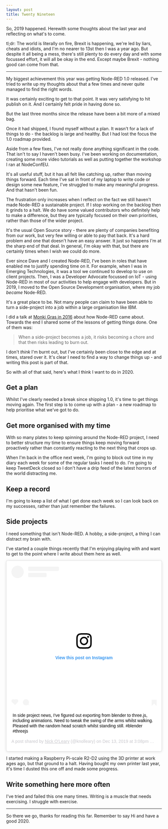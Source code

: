 ```yaml
---
layout: post
title: Twenty Nineteen
---
```


So, 2019 happened. Herewith some thoughts about the last year and reflecting on
what's to come.

tl;dr: The world is literally on fire, Brexit is happening, we're led by liars,
cheats and idiots, and I'm no nearer to 13st then I was a year ago. But despite
it all being a mess, there's still plenty to do every day and with some focussed effort,
it will all be okay in the end. Except maybe Brexit - nothing good can come from that.

---

My biggest achievement this year was getting Node-RED 1.0 released. I've tried
to write up my thoughts about that a few times and never quite managed to find
the right words.

It was certainly exciting to get to that point. It was very satisfying to hit
publish on it. And I certainly felt pride in having done so.

But the last three months since the release have been a bit more of a mixed bag.

Once it had shipped, I found myself without a plan. It wasn't for a lack of things
to do - the backlog is large and healthy. But I had lost the focus the 1.0 roadmap
provided.

Aside from a few fixes, I've not really done anything significant in the code. That
isn't to say I haven't been busy. I've been working on documentation, creating
some more video tutorials as well as putting together the workshop I ran at NodeConfEU.

It's all useful stuff, but it has all felt like catching up, rather than moving
things forward. Each time I've sat in front of my laptop to write code or design
some new feature, I've struggled to make any meaningful progress. And that hasn't
been fun.

The frustration only increases when I reflect on the fact we still haven't made
Node-RED a sustainable project. If I stop working on the backlog then it grinds
to a halt. We do have some valued contributors who definitely help to make a
difference, but they are typically focused on their own priorities, rather than
those of the wider project.

It's the usual Open Source story - there are plenty of companies benefiting
from our work, but very few willing or able to pay that back. It's a
hard problem and one that doesn't have an easy answer. It just so happens I'm at
the sharp end of that deal. In general, I'm okay with that, but there are certainly
times when I wish we could do more.

Ever since Dave and I created Node-RED, I've been in roles that have enabled me
to justify spending time on it. For example, when I was in Emerging Technologies,
it was a tool we continued to develop to use on client projects. Then, I was a
Developer Advocate focussed on IoT - using Node-RED in most of our activities to
help engage with developers. But in 2019, I moved to the Open Source Development
organisation, where my job *became* Node-RED.

It's a great place to be. Not many people can claim to have been able to turn
a side-project into a job within a large organisation like IBM.

I did a talk at [Monki Gras in 2016](https://www.youtube.com/watch?v=Bbg1017amZs) about
how Node-RED came about. Towards the end I shared some of the lessons of getting
things done. One of them was:

> When a side-project becomes a job, it risks becoming a chore and that then risks
 leading to burn out.

I don't *think* I'm burnt out, but I've certainly been close to the edge and at
times, stared over it. It's clear I need to find a way to change things up - and
writing this post is part of that.

So with all of that said, here's what I think I want to do in 2020.

## Get a plan

Whilst I've clearly needed a break since shipping 1.0, it's time to get things
moving again. The first step is to come up with a plan - a new roadmap to help
prioritise what we've got to do.

## Get more organised with my time

With so many plates to keep spinning around the Node-RED project, I need to
better structure my time to ensure things keep moving forward proactively rather
than constantly reacting to the next thing that crops up.

When I'm back in the office next week, I'm going to block out time in my diary
each week for some of the regular tasks I need to do. I'm going to keep TweetDeck
closed  so I don't have a drip feed of the latest horrors of the world distracting me.

## Keep a record

I'm going to keep a list of what I get done each week so I can look back on my
successes, rather than just remember the failures.

## Side projects

I need something that isn't Node-RED. A hobby, a side-project, a thing I can
distract my brain with.

I've started a couple things recently that I'm enjoying playing with and want
to get to the point where I write about them here as well.


<blockquote class="instagram-media" data-instgrm-captioned data-instgrm-permalink="https://www.instagram.com/p/B6B81vfptoI/?utm_source=ig_embed&amp;utm_campaign=loading" data-instgrm-version="12" style=" background:#FFF; border:0; border-radius:3px; box-shadow:0 0 1px 0 rgba(0,0,0,0.5),0 1px 10px 0 rgba(0,0,0,0.15); margin: 1px; max-width:540px; min-width:326px; padding:0; width:99.375%; width:-webkit-calc(100% - 2px); width:calc(100% - 2px);"><div style="padding:16px;"> <a href="https://www.instagram.com/p/B6B81vfptoI/?utm_source=ig_embed&amp;utm_campaign=loading" style=" background:#FFFFFF; line-height:0; padding:0 0; text-align:center; text-decoration:none; width:100%;"> <div style=" display: flex; flex-direction: row; align-items: center;"> <div style="background-color: #F4F4F4; border-radius: 50%; flex-grow: 0; height: 40px; margin-right: 14px; width: 40px;"></div> <div style="display: flex; flex-direction: column; flex-grow: 1; justify-content: center;"> <div style=" background-color: #F4F4F4; border-radius: 4px; flex-grow: 0; height: 14px; margin-bottom: 6px; width: 100px;"></div> <div style=" background-color: #F4F4F4; border-radius: 4px; flex-grow: 0; height: 14px; width: 60px;"></div></div></div><div style="padding: 19% 0;"></div> <div style="display:block; height:50px; margin:0 auto 12px; width:50px;"><svg width="50px" height="50px" viewBox="0 0 60 60" version="1.1" xmlns="https://www.w3.org/2000/svg" xmlns:xlink="https://www.w3.org/1999/xlink"><g stroke="none" stroke-width="1" fill="none" fill-rule="evenodd"><g transform="translate(-511.000000, -20.000000)" fill="#000000"><g><path d="M556.869,30.41 C554.814,30.41 553.148,32.076 553.148,34.131 C553.148,36.186 554.814,37.852 556.869,37.852 C558.924,37.852 560.59,36.186 560.59,34.131 C560.59,32.076 558.924,30.41 556.869,30.41 M541,60.657 C535.114,60.657 530.342,55.887 530.342,50 C530.342,44.114 535.114,39.342 541,39.342 C546.887,39.342 551.658,44.114 551.658,50 C551.658,55.887 546.887,60.657 541,60.657 M541,33.886 C532.1,33.886 524.886,41.1 524.886,50 C524.886,58.899 532.1,66.113 541,66.113 C549.9,66.113 557.115,58.899 557.115,50 C557.115,41.1 549.9,33.886 541,33.886 M565.378,62.101 C565.244,65.022 564.756,66.606 564.346,67.663 C563.803,69.06 563.154,70.057 562.106,71.106 C561.058,72.155 560.06,72.803 558.662,73.347 C557.607,73.757 556.021,74.244 553.102,74.378 C549.944,74.521 548.997,74.552 541,74.552 C533.003,74.552 532.056,74.521 528.898,74.378 C525.979,74.244 524.393,73.757 523.338,73.347 C521.94,72.803 520.942,72.155 519.894,71.106 C518.846,70.057 518.197,69.06 517.654,67.663 C517.244,66.606 516.755,65.022 516.623,62.101 C516.479,58.943 516.448,57.996 516.448,50 C516.448,42.003 516.479,41.056 516.623,37.899 C516.755,34.978 517.244,33.391 517.654,32.338 C518.197,30.938 518.846,29.942 519.894,28.894 C520.942,27.846 521.94,27.196 523.338,26.654 C524.393,26.244 525.979,25.756 528.898,25.623 C532.057,25.479 533.004,25.448 541,25.448 C548.997,25.448 549.943,25.479 553.102,25.623 C556.021,25.756 557.607,26.244 558.662,26.654 C560.06,27.196 561.058,27.846 562.106,28.894 C563.154,29.942 563.803,30.938 564.346,32.338 C564.756,33.391 565.244,34.978 565.378,37.899 C565.522,41.056 565.552,42.003 565.552,50 C565.552,57.996 565.522,58.943 565.378,62.101 M570.82,37.631 C570.674,34.438 570.167,32.258 569.425,30.349 C568.659,28.377 567.633,26.702 565.965,25.035 C564.297,23.368 562.623,22.342 560.652,21.575 C558.743,20.834 556.562,20.326 553.369,20.18 C550.169,20.033 549.148,20 541,20 C532.853,20 531.831,20.033 528.631,20.18 C525.438,20.326 523.257,20.834 521.349,21.575 C519.376,22.342 517.703,23.368 516.035,25.035 C514.368,26.702 513.342,28.377 512.574,30.349 C511.834,32.258 511.326,34.438 511.181,37.631 C511.035,40.831 511,41.851 511,50 C511,58.147 511.035,59.17 511.181,62.369 C511.326,65.562 511.834,67.743 512.574,69.651 C513.342,71.625 514.368,73.296 516.035,74.965 C517.703,76.634 519.376,77.658 521.349,78.425 C523.257,79.167 525.438,79.673 528.631,79.82 C531.831,79.965 532.853,80.001 541,80.001 C549.148,80.001 550.169,79.965 553.369,79.82 C556.562,79.673 558.743,79.167 560.652,78.425 C562.623,77.658 564.297,76.634 565.965,74.965 C567.633,73.296 568.659,71.625 569.425,69.651 C570.167,67.743 570.674,65.562 570.82,62.369 C570.966,59.17 571,58.147 571,50 C571,41.851 570.966,40.831 570.82,37.631"></path></g></g></g></svg></div><div style="padding-top: 8px;"> <div style=" color:#3897f0; font-family:Arial,sans-serif; font-size:14px; font-style:normal; font-weight:550; line-height:18px;"> View this post on Instagram</div></div><div style="padding: 12.5% 0;"></div> <div style="display: flex; flex-direction: row; margin-bottom: 14px; align-items: center;"><div> <div style="background-color: #F4F4F4; border-radius: 50%; height: 12.5px; width: 12.5px; transform: translateX(0px) translateY(7px);"></div> <div style="background-color: #F4F4F4; height: 12.5px; transform: rotate(-45deg) translateX(3px) translateY(1px); width: 12.5px; flex-grow: 0; margin-right: 14px; margin-left: 2px;"></div> <div style="background-color: #F4F4F4; border-radius: 50%; height: 12.5px; width: 12.5px; transform: translateX(9px) translateY(-18px);"></div></div><div style="margin-left: 8px;"> <div style=" background-color: #F4F4F4; border-radius: 50%; flex-grow: 0; height: 20px; width: 20px;"></div> <div style=" width: 0; height: 0; border-top: 2px solid transparent; border-left: 6px solid #f4f4f4; border-bottom: 2px solid transparent; transform: translateX(16px) translateY(-4px) rotate(30deg)"></div></div><div style="margin-left: auto;"> <div style=" width: 0px; border-top: 8px solid #F4F4F4; border-right: 8px solid transparent; transform: translateY(16px);"></div> <div style=" background-color: #F4F4F4; flex-grow: 0; height: 12px; width: 16px; transform: translateY(-4px);"></div> <div style=" width: 0; height: 0; border-top: 8px solid #F4F4F4; border-left: 8px solid transparent; transform: translateY(-4px) translateX(8px);"></div></div></div></a> <p style=" margin:8px 0 0 0; padding:0 4px;"> <a href="https://www.instagram.com/p/B6B81vfptoI/?utm_source=ig_embed&amp;utm_campaign=loading" style=" color:#000; font-family:Arial,sans-serif; font-size:14px; font-style:normal; font-weight:normal; line-height:17px; text-decoration:none; word-wrap:break-word;">In side project news, I&#39;ve figured out exporting from blender to three.js, including animations. Need to tweak the swing of the arms whilst walking. Pleased with the random head scratch whilst standing still. #blender #threejs</a></p> <p style=" color:#c9c8cd; font-family:Arial,sans-serif; font-size:14px; line-height:17px; margin-bottom:0; margin-top:8px; overflow:hidden; padding:8px 0 7px; text-align:center; text-overflow:ellipsis; white-space:nowrap;">A post shared by <a href="https://www.instagram.com/knolleary/?utm_source=ig_embed&amp;utm_campaign=loading" style=" color:#c9c8cd; font-family:Arial,sans-serif; font-size:14px; font-style:normal; font-weight:normal; line-height:17px;"> Nick O&#39;Leary</a> (@knolleary) on <time style=" font-family:Arial,sans-serif; font-size:14px; line-height:17px;" datetime="2019-12-13T23:08:12+00:00">Dec 13, 2019 at 3:08pm PST</time></p></div></blockquote> <script async src="//www.instagram.com/embed.js"></script>

I started making a Raspberry Pi-scale R2-D2 using the 3D printer at work ages ago,
but that ground to a halt. Having bought my own printer last year, it's time I dusted
this one off and made some progress.

## Write something here more often

I've tried and failed this one many times. Writing is a muscle that needs exercising.
I struggle with exercise.

---

So there we go, thanks for reading this far. Remember to say Hi and have a good 2020.
